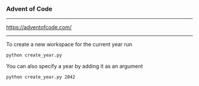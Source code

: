 ### Advent of Code
----

https://adventofcode.com/

----
To create a new workspace for the current year run
```
python create_year.py
```
You can also specify a year by adding it as an argument
```
python create_year.py 2042
```
